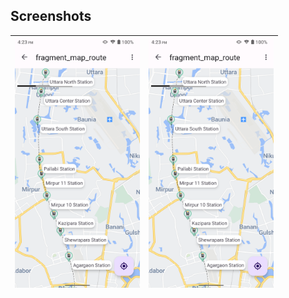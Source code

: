 ## Screenshots

|<img src="screen_shots/station_route.png" width=200/>|<img src="screen_shots/station_route.png" width=200/>|
|:----:|:----:|
